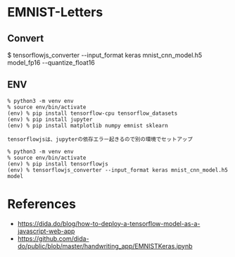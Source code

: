 # EMNIST-Letters


## Convert
$ tensorflowjs_converter --input_format keras mnist_cnn_model.h5 model_fp16 --quantize_float16

## ENV

```
% python3 -m venv env
% source env/bin/activate
(env) % pip install tensorflow-cpu tensorflow_datasets
(env) % pip install jupyter
(env) % pip install matplotlib numpy emnist sklearn

tensorflowjsは、jupyterの依存エラー起きるので別の環境でセットアップ

% python3 -m venv env
% source env/bin/activate
(env) % pip install tensorflowjs
(env) % tensorflowjs_converter --input_format keras mnist_cnn_model.h5 model
```

# References
- https://dida.do/blog/how-to-deploy-a-tensorflow-model-as-a-javascript-web-app
- https://github.com/dida-do/public/blob/master/handwriting_app/EMNISTKeras.ipynb

